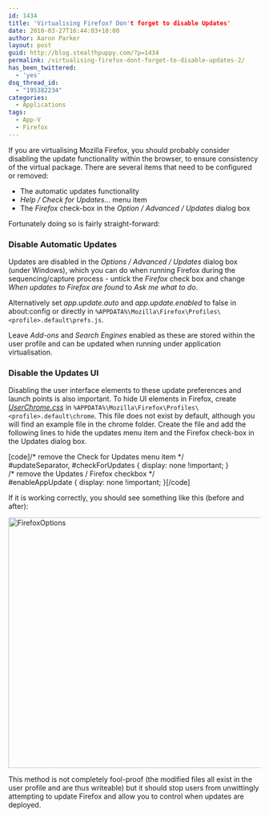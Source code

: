 ```yaml
---
id: 1434
title: 'Virtualising Firefox? Don't forget to disable Updates'
date: 2010-03-27T16:44:03+10:00
author: Aaron Parker
layout: post
guid: http://blog.stealthpuppy.com/?p=1434
permalink: /virtualising-firefox-dont-forget-to-disable-updates-2/
has_been_twittered:
  - 'yes'
dsq_thread_id:
  - "195382234"
categories:
  - Applications
tags:
  - App-V
  - Firefox
---
```

If you are virtualising Mozilla Firefox, you should probably consider disabling the update functionality within the browser, to ensure consistency of the virtual package. There are several items that need to be configured or removed:

  * The automatic updates functionality
  * _Help / Check for Updates..._ menu item
  * The _Firefox_ check-box in the _Option / Advanced / Updates_ dialog box

Fortunately doing so is fairly straight-forward:

### Disable Automatic Updates

Updates are disabled in the _Options / Advanced / Updates_ dialog box (under Windows), which you can do when running Firefox during the sequencing/capture process - untick the _Firefox_ check box and change _When updates to Firefox are found_ to _Ask me what to do_.

Alternatively set _app.update.auto_ and _app.update.enabled_ to false in about:config or directly in `%APPDATA%\Mozilla\Firefox\Profiles\<profile>.default\prefs.js`.

Leave _Add-ons_ and _Search Engines_ enabled as these are stored within the user profile and can be updated when running under application virtualisation.

### Disable the Updates UI

Disabling the user interface elements to these update preferences and launch points is also important. To hide UI elements in Firefox, create _[UserChrome.css](http://www.mozilla.org/unix/customizing.html)_ in `%APPDATA%\Mozilla\Firefox\Profiles\<profile>.default\chrome`. This file does not exist by default, although you will find an example file in the chrome folder. Create the file and add the following lines to hide the updates menu item and the Firefox check-box in the Updates dialog box.

[code]/\* remove the Check for Updates menu item \*/  
#updateSeparator, #checkForUpdates { display: none !important; }  
/\* remove the Updates / Firefox checkbox \*/  
#enableAppUpdate { display: none !important; }[/code]

If it is working correctly, you should see something like this (before and after):

<img style="display: inline; border: 0px;" title="FirefoxOptions" src="https://stealthpuppy.com/wp-content/uploads/2010/03/FirefoxOptions.png" border="0" alt="FirefoxOptions" width="660" height="501" /> 

This method is not completely fool-proof (the modified files all exist in the user profile and are thus writeable) but it should stop users from unwittingly attempting to update Firefox and allow you to control when updates are deployed.